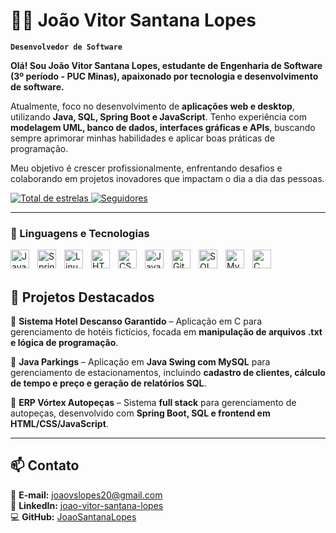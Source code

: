 # 🧑‍💻 João Vitor Santana Lopes

**`Desenvolvedor de Software`**


**Olá! Sou João Vitor Santana Lopes, estudante de Engenharia de Software (3º período - PUC Minas), apaixonado por tecnologia e desenvolvimento de software.**  

Atualmente, foco no desenvolvimento de **aplicações web e desktop**, utilizando **Java, SQL, Spring Boot e JavaScript**. Tenho experiência com **modelagem UML, banco de dados, interfaces gráficas e APIs**, buscando sempre aprimorar minhas habilidades e aplicar boas práticas de programação.  

Meu objetivo é crescer profissionalmente, enfrentando desafios e colaborando em projetos inovadores que impactam o dia a dia das pessoas.  
  


<p align="left">
    <a href="https://github.com/JoaoSantanaLopes?tab=repositories&sort=stargazers">
        <img 
            alt="Total de estrelas" 
            title="Total de estrelas GitHub" 
            src="https://custom-icon-badges.demolab.com/github/stars/JoaoSantanaLopes?color=55960c&style=for-the-badge&labelColor=488207&logo=star&label=estrelas"
        />
    </a>
    <a href="https://github.com/JoaoSantanaLopes?tab=followers">
        <img 
            alt="Seguidores" 
            title="Me siga no GitHub" 
            src="https://custom-icon-badges.demolab.com/github/followers/JoaoSantanaLopes?color=236ad3&labelColor=1155ba&style=for-the-badge&logo=github&label=Seguidores&logoColor=white"
        />
    </a>
   
</p>


---

### 🤖 Linguagens e Tecnologias


<img 
    align="left" 
    alt="Java" 
    title="Java"
    width="30px" 
    style="padding-right:10px;" 
    src="https://cdn.jsdelivr.net/gh/devicons/devicon/icons/java/java-original.svg"
/>
<img 
    align="left" 
    alt="Spring" 
    title="Spring"
    width="30px" 
    style="padding-right:10px;" 
    src="https://cdn.jsdelivr.net/gh/devicons/devicon/icons/spring/spring-original.svg" 
/>
<img 
    align="left" 
    alt="Linux" 
    title="Linux"
    width="30px" 
    style="padding-right:10px;" 
    src="https://cdn.jsdelivr.net/gh/devicons/devicon/icons/linux/linux-original.svg" 
/>
<img 
    align="left" 
    alt="HTML"
    title="HTML" 
    width="30px" 
    style="padding-right: 10px;" 
    src="https://cdn.jsdelivr.net/gh/devicons/devicon/icons/html5/html5-original.svg" 
/>
<img 
    align="left" 
    alt="CSS" 
    title="CSS"
    width="30px" 
    style="padding-right: 10px;" 
    src="https://cdn.jsdelivr.net/gh/devicons/devicon/icons/css3/css3-original.svg" 
/>
<img 
    align="left" 
    alt="JavaScript" 
    title="JavaScript"
    width="30px" 
    style="padding-right: 10px;" 
    src="https://cdn.jsdelivr.net/gh/devicons/devicon/icons/javascript/javascript-original.svg" 
/>
<img 
    align="left" 
    alt="Git" 
    title="Git"
    width="30px" 
    style="padding-right: 10px;" 
    src="https://cdn.jsdelivr.net/gh/devicons/devicon/icons/git/git-original.svg" 
/>
<img 
    align="left" 
    alt="SQL" 
    title="SQL"
    width="30px" 
    style="padding-right: 10px;" 
    src="https://cdn.jsdelivr.net/gh/devicons/devicon/icons/azuresqldatabase/azuresqldatabase-original.svg" 
/>
<img 
    align="left" 
    alt="MySQL" 
    title="MySQL"
    width="30px" 
    style="padding-right: 10px;" 
    src="https://cdn.jsdelivr.net/gh/devicons/devicon/icons/mysql/mysql-original.svg" 
/>
<img 
    align="left" 
    alt="C" 
    title="C"
    width="30px" 
    style="padding-right: 10px;" 
    src="https://cdn.jsdelivr.net/gh/devicons/devicon/icons/c/c-original.svg" 
/>


<br/>
<br/>

## 📌 Projetos Destacados  

🔹 **Sistema Hotel Descanso Garantido** – Aplicação em C para gerenciamento de hotéis fictícios, focada em **manipulação de arquivos .txt e lógica de programação**.  

🔹 **Java Parkings** – Aplicação em **Java Swing com MySQL** para gerenciamento de estacionamentos, incluindo **cadastro de clientes, cálculo de tempo e preço e geração de relatórios SQL**.  

🔹 **ERP Vórtex Autopeças** – Sistema **full stack** para gerenciamento de autopeças, desenvolvido com **Spring Boot, SQL e frontend em HTML/CSS/JavaScript**.  

---

## 📫 Contato  

📧 **E-mail:** joaovslopes20@gmail.com  
🔗 **LinkedIn:** [joao-vitor-santana-lopes](https://www.linkedin.com/in/joao-vitor-santana-lopes)  
💻 **GitHub:** [JoaoSantanaLopes](https://github.com/JoaoSantanaLopes)  

